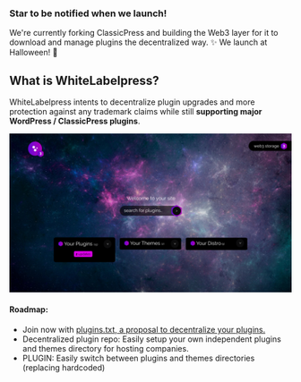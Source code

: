 ### Star to be notified when we launch!
We're currently forking ClassicPress and building the Web3 layer for it to download and manage plugins the decentralized way. ✨
We launch at Halloween! 🎃

## What is WhiteLabelpress?
WhiteLabelpress intents to decentralize plugin upgrades and more protection against any trademark claims while still **supporting major WordPress / ClassicPress plugins**.

<a href="#"><img src="./teaser.png"></a>

#### Roadmap:
- Join now with <a href="https://github.com/neil-zip/pluginstxt">plugins.txt, a proposal to decentralize your plugins.</a>
- Decentralized plugin repo: Easily setup your own independent plugins and themes directory for hosting companies.
- PLUGIN: Easily switch between plugins and themes directories (replacing hardcoded)


